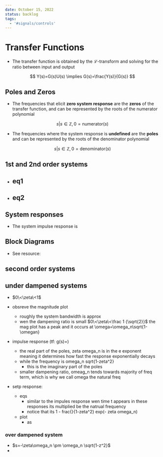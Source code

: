 ```yaml
---
date: October 15, 2022
status: backlog
tags:
  - '#signals/controls'
---
```


# Transfer Functions

- The transfer function is obtained by the $\mathcal{L}$-transform and solving for the ratio between input and output

$$
Y(s)=G(s)U(s) \implies G(s)=\frac{Y(s)}{G(s)}
$$

## Poles and Zeros

- The frequencies that elicit __zero system response__ are the __zeros__ of the transfer function, and can be represented by the roots of the numerator polynomial

$$
{s|s\in \mathbb{Z},0 = \text{numerator}(s)}
$$

- The frequencies where the system response is __undefined__ are the __poles__ and can be represented by the roots of the denominator polynomial

$$
{s|s\in \mathbb{Z},0 = \text{denominator}(s)}
$$

## 1st and 2nd order systems

- ## eq1
- ## eq2

## System responses

- The system impulse response is

## Block Diagrams

- See resource:

## second order systems

## under dampened systems

- $0\<\zeta\<1$

- obsreve the magnitude plot

  - roughly the system bandwidth is approx
  - wen the dampening ratio is small $0\<\zeta\<\frac 1 {\sqrt{2}}$ the mag plot has a peak and it occurs at \omega=\omega_n\sqrt{1-\omegan}

- impulse response (tf: g(s)=)

  - the real part of the poles, zeta omega_n is in the e exponent meaning it determines how fast the response exponentially decays
  - while the frequency is omega_n sqrt{1-zeta^2}
    - this is the imaginary part of the poles
  - smaller dampening ratio, omeag_n tends towards majority of freq term, which is why we call omega the natural freq

- setp response:

  - eqs
    - similar to the impules response wen time t appears in these responses its multiplied be the natrual frequency
    - notice that its 1 - frac{}{1-zeta^2} exp(- zeta omega_n)
  - plot
    - as

### over dampened system

- $s=-\zeta\omega_n \pm \omega_n \sqrt{1-z^2}$
-

